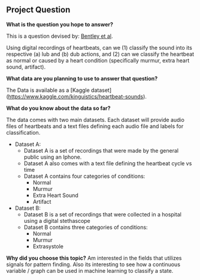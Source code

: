 ## Project Question ##

**What is the question you hope to answer?**

This is a question devised by: [Bentley et al](http://www.peterjbentley.com/heartchallenge/).

Using digital recordings of heartbeats, can we (1) classify the sound into its respective (a) lub and (b) dub actions, and (2) can we classify the heartbeat as normal or caused by a heart condition (specifically murmur, extra heart sound, artifact).

**What data are you planning to use to answer that question?**

The Data is available as a [Kaggle dataset] (https://www.kaggle.com/kinguistics/heartbeat-sounds).

**What do you know about the data so far?**

The data comes with two main datasets. Each dataset will provide audio files of heartbeats and a text files defining each audio file and labels for classification.
* Dataset A:
  * Dataset A is a set of recordings that were made by the general public using an Iphone. 
  * Dataset A also comes with a text file defining the heartbeat cycle vs time
  * Dataset A contains four categories of conditions:
    * Normal
    * Murmur
    * Extra Heart Sound
    * Artifact
* Dataset B:
  * Dataset B is a set of recordings that were collected in a hospital using a digital stethascope
  * Dataset B contains three categories of conditions:
    * Normal
    * Murmur
    * Extrasystole

**Why did you choose this topic?**
Am interested in the fields that utilizes signals for pattern finding. Also its interesting to see how a continuous variable / graph can be used in machine learning to classify a state.
